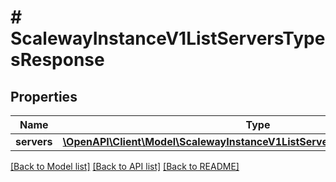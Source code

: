 # # ScalewayInstanceV1ListServersTypesResponse

## Properties

Name | Type | Description | Notes
------------ | ------------- | ------------- | -------------
**servers** | [**\OpenAPI\Client\Model\ScalewayInstanceV1ListServersTypesResponseServers**](ScalewayInstanceV1ListServersTypesResponseServers.md) |  | [optional]

[[Back to Model list]](../../README.md#models) [[Back to API list]](../../README.md#endpoints) [[Back to README]](../../README.md)
